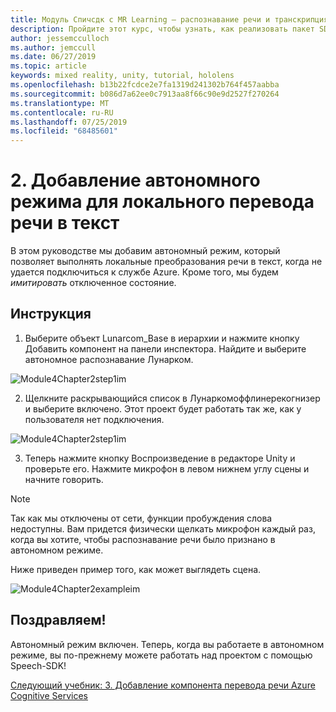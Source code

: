 ```yaml
---
title: Модуль Спичсдк с MR Learning — распознавание речи и транскрипция
description: Пройдите этот курс, чтобы узнать, как реализовать пакет SDK для службы распознавания речи Azure в приложении смешанной реальности.
author: jessemcculloch
ms.author: jemccull
ms.date: 06/27/2019
ms.topic: article
keywords: mixed reality, unity, tutorial, hololens
ms.openlocfilehash: b13b22fcdce2e7fa1319d241302b764f457aabba
ms.sourcegitcommit: b086d7a62ee0c7913aa8f66c90e9d2527f270264
ms.translationtype: MT
ms.contentlocale: ru-RU
ms.lasthandoff: 07/25/2019
ms.locfileid: "68485601"
---
```

# <a name="2----adding-an-offline-mode-for-local-speech-to-text-translation"></a>2.    Добавление автономного режима для локального перевода речи в текст

В этом руководстве мы добавим автономный режим, который позволяет выполнять локальные преобразования речи в текст, когда не удается подключиться к службе Azure. Кроме того, мы будем *имитировать* отключенное состояние.

## <a name="instructions"></a>Инструкция

1. Выберите объект Lunarcom_Base в иерархии и нажмите кнопку Добавить компонент на панели инспектора. Найдите и выберите автономное распознавание Лунарком.

![Module4Chapter2step1im](images/module4chapter2step1im.PNG)

2. Щелкните раскрывающийся список в Лунаркомоффлинерекогнизер и выберите включено. Этот проект будет работать так же, как у пользователя нет подключения. 

![Module4Chapter2step1im](images/module4chapter2step2im.PNG)

3. Теперь нажмите кнопку Воспроизведение в редакторе Unity и проверьте его. Нажмите микрофон в левом нижнем углу сцены и начните говорить. 

> [!NOTE]
> Так как мы отключены от сети, функции пробуждения слова недоступны. Вам придется физически щелкать микрофон каждый раз, когда вы хотите, чтобы распознавание речи было признано в автономном режиме. 

Ниже приведен пример того, как может выглядеть сцена.

![Module4Chapter2exampleim](images/module4chapter2exampleim.PNG)

## <a name="congratulations"></a>Поздравляем!

Автономный режим включен. Теперь, когда вы работаете в автономном режиме, вы по-прежнему можете работать над проектом с помощью Speech-SDK! 


[Следующий учебник: 3.  Добавление компонента перевода речи Azure Cognitive Services](mrlearning-speechSDK-ch3.md)

